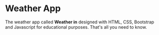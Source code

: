 # Weather App

The weather app called **Weather in** designed with HTML, CSS, Bootstrap and Javascript for educational purposes. That's all you need to know.
 
